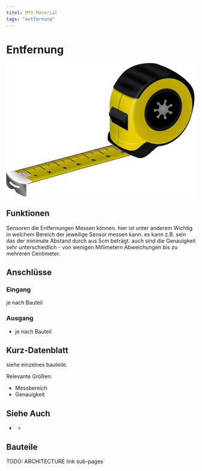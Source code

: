 ```yaml
---
titel: MYS Material
tags: "entfernung"
---
```


# Entfernung

![Maßband](./Yellow%20Tape%20Measure.svg)

## Funktionen

Sensoren die Entfernungen Messen können.
hier ist unter anderem Wichtig in welchem Bereich der jeweilige Sensor messen kann.
es kann z.B. sein das der minimale Abstand durch aus 5cm beträgt.
auch sind die Genauigkeit sehr unterschiedlich - von wenigen Millimetern Abweichungen bis zu mehreren Centimeter.

## Anschlüsse

### Eingang

je nach Bauteil

### Ausgang

-   je nach Bauteil

## Kurz-Datenblatt

siehe einzelnes bauteile.

Relevante Größen:

-   Messbereich
-   Genauigkeit

## Siehe Auch

-   -

## Bauteile

TODO: ARCHITECTURE link sub-pages

